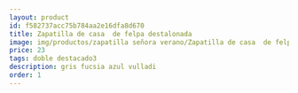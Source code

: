 ```yaml
---
layout: product
id: f582737acc75b784aa2e16dfa8d670
title: Zapatilla de casa  de felpa destalonada
image: img/productos/zapatilla señora verano/Zapatilla de casa  de felpa destalonada=23=doble destacado3=gris fucsia azul vulladi.webp
price: 23
tags: doble destacado3
description: gris fucsia azul vulladi
order: 1
---
```

